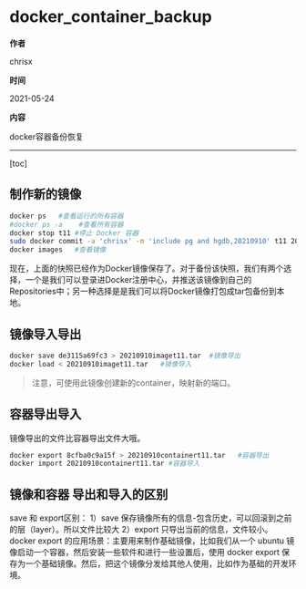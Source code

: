 # docker_container_backup

**作者**

chrisx

**时间**

2021-05-24

**内容**

docker容器备份恢复

---

[toc]

## 制作新的镜像

```sh
docker ps   #查看运行的所有容器
#docker ps -a    #查看所有容器
docker stop t11 #停止 Docker 容器
sudo docker commit -a 'chrisx' -m 'include pg and hgdb,20210910' t11 20210910-c79dbt11    #找到我们需要备份的容器后，需要先创建该容器的镜像快照
docker images   #查看镜像

```

现在，上面的快照已经作为Docker镜像保存了。对于备份该快照，我们有两个选择，一个是我们可以登录进Docker注册中心，并推送该镜像到自己的Repositories中；另一种选择是是我们可以将Docker镜像打包成tar包备份到本地。

## 镜像导入导出

```sh
docker save de3115a69fc3 > 20210910imaget11.tar  #镜像导出
docker load < 20210910imaget11.tar   #镜像导入

```

> 注意，可使用此镜像创建新的container，映射新的端口。

## 容器导出导入

镜像导出的文件比容器导出文件大哦。

```sh
docker export 8cfba0c9a15f > 20210910containert11.tar   #容器导出
docker import 20210910containert11.tar #容器导入

```

## 镜像和容器 导出和导入的区别

save 和 export区别：
1）save 保存镜像所有的信息-包含历史，可以回滚到之前的层（layer）。所以文件比较大
2）export 只导出当前的信息，文件较小。docker export 的应用场景：主要用来制作基础镜像，比如我们从一个 ubuntu 镜像启动一个容器，然后安装一些软件和进行一些设置后，使用 docker export 保存为一个基础镜像。然后，把这个镜像分发给其他人使用，比如作为基础的开发环境。
